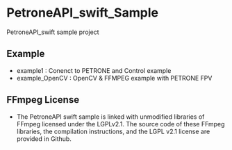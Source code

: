 # PetroneAPI_swift_Sample
PetroneAPI_swift sample project

## Example
- example1 : Conenct to PETRONE and Control example
- example_OpenCV : OpenCV & FFMPEG example with PETRONE FPV

## FFmpeg License
- The PetroneAPI swift sample is linked with unmodified libraries of FFmpeg licensed under the LGPLv2.1.
  The source code of these FFmpeg libraries, the compilation instructions, and the LGPL v2.1 license are provided in Github.

